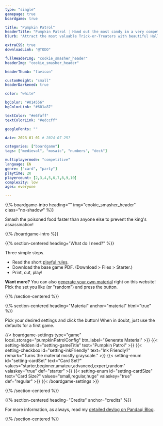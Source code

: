 ```yaml
---
type: "single"
gamepage: true
boardgame: true

title: "Pumpkin Patrol"
headerTitle: "Pumpkin Patrol | Hand out the most candy in a very competitive Halloween neighborhood."
blurb: "Attract the most valuable Trick-or-Treaters with beautiful Halloween decorations, but don't forget to collect enough candy to actually make them happy!"

extraCSS: true
downloadLink: "@TODO"

fullHeaderImg: "cookie_smasher_header"
headerImg: "cookie_smasher_header"

headerThumb: "favicon"

customHeight: "small"
headerDarkened: true

color: "white"

bgColor: "#014556"
bgColorLink: "#601a87"

textColor: "#e6faff"
textColorLink: "#edccff"

googleFonts: ""

date: 2023-01-01 # 2024-07-25?

categories: ["boardgame"]
tags: ["medieval", "mosaic", "numbers", "deck"]

multiplayermode: "competitive"
language: EN
genre: ["card", "party"]
playtime: 20
playercount: [2,3,4,5,6,7,8,9,10]
complexity: low
ages: everyone

---
```



{{% boardgame-intro heading="" img="cookie_smasher_header" class="no-shadow" %}}

Smash the poisoned food faster than anyone else to prevent the king's assassination!

{{% /boardgame-intro %}}

{{% section-centered heading="What do I need?" %}}

Three simple steps.
* Read the short [playful rules](rules).
* Download the base game PDF. (Download > Files > Starter.)
* Print, cut, play!

**Want more?** You can also [generate your own material](#material) right on this website! Pick the set you like (or "random") and press the button.

{{% /section-centered %}}

{{% section-centered heading="Material" anchor="material" html="true" %}}

<p>Pick your desired settings and click the button! When in doubt, just use the defaults for a first game.</p>

{{< boardgame-settings type="game" local_storage="pumpkinPatrolConfig" btn_label="Generate Material" >}}
	{{< setting-hidden id="setting-gameTitle" text="Pumpkin Patrol" >}}
  {{< setting-checkbox id="setting-inkFriendly" text="Ink Friendly?" remark="Turns the material mostly grayscale." >}}
  {{< setting-enum id="setting-cardSet" text="Card Set?" values="starter,beginner,amateur,advanced,expert,random" valaskey="true" def="starter" >}}
  {{< setting-enum id="setting-cardSize" text="Card Size?" values="small,regular,huge" valaskey="true" def="regular" >}}
{{< /boardgame-settings >}}

{{% /section-centered %}}

{{% section-centered heading="Credits" anchor="credits" %}}

For more information, as always, read my [detailed devlog on Pandaqi Blog](https://pandaqi.com/blog/boardgames/cookie-smasher).

{{% /section-centered %}}